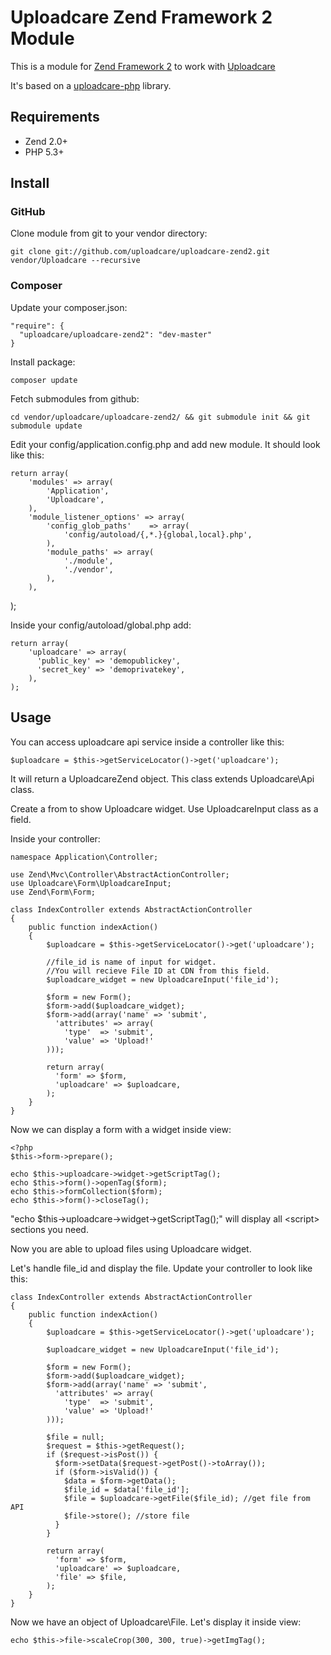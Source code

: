 # Uploadcare Zend Framework 2 Module

This is a module for [Zend Framework 2][5] to work with [Uploadcare][1]

It's based on a [uploadcare-php][4] library.

## Requirements

- Zend 2.0+
- PHP 5.3+

## Install

### GitHub

Clone module from git to your vendor directory:

    git clone git://github.com/uploadcare/uploadcare-zend2.git vendor/Uploadcare --recursive
    
### Composer

Update your composer.json:

    "require": {
      "uploadcare/uploadcare-zend2": "dev-master"
    }   

Install package:

    composer update
    
Fetch submodules from github:
    
    cd vendor/uploadcare/uploadcare-zend2/ && git submodule init && git submodule update   
    
Edit your config/application.config.php and add new module. It should look like this:
    
    return array(
        'modules' => array(
            'Application',
            'Uploadcare',
        ),
        'module_listener_options' => array(
            'config_glob_paths'    => array(
                'config/autoload/{,*.}{global,local}.php',
            ),
            'module_paths' => array(
                './module',
                './vendor',
            ),
        ),  
);
    
Inside your config/autoload/global.php add:

    return array(
        'uploadcare' => array(
          'public_key' => 'demopublickey',
          'secret_key' => 'demoprivatekey',
        ),
    );

## Usage

You can access uploadcare api service inside a controller like this:

    $uploadcare = $this->getServiceLocator()->get('uploadcare');
    
It will return a UploadcareZend object. This class extends Uploadcare\Api class.

Create a from to show Uploadcare widget. Use UploadcareInput class as a field.

Inside your controller:

    namespace Application\Controller;
    
    use Zend\Mvc\Controller\AbstractActionController;
    use Uploadcare\Form\UploadcareInput;
    use Zend\Form\Form;

    class IndexController extends AbstractActionController
    {
        public function indexAction()
        {
            $uploadcare = $this->getServiceLocator()->get('uploadcare');
            
            //file_id is name of input for widget. 
            //You will recieve File ID at CDN from this field.
            $uploadcare_widget = new UploadcareInput('file_id');
            
            $form = new Form();
            $form->add($uploadcare_widget);
            $form->add(array('name' => 'submit',
              'attributes' => array(
                'type'  => 'submit',
                'value' => 'Upload!'
            )));
            
            return array(
              'form' => $form,
              'uploadcare' => $uploadcare,
            );
        }
    }
    
Now we can display a form with a widget inside view:

    <?php
    $this->form->prepare();
    
    echo $this->uploadcare->widget->getScriptTag();
    echo $this->form()->openTag($form);
    echo $this->formCollection($form);
    echo $this->form()->closeTag();
    
    
"echo $this->uploadcare->widget->getScriptTag();" will display all &lt;script&gt; sections you need.

Now you are able to upload files using Uploadcare widget.

Let's handle file_id and display the file. Update your controller to look like this:

    class IndexController extends AbstractActionController
    {
        public function indexAction()
        {
            $uploadcare = $this->getServiceLocator()->get('uploadcare');
  
            $uploadcare_widget = new UploadcareInput('file_id');
            
            $form = new Form();
            $form->add($uploadcare_widget);
            $form->add(array('name' => 'submit',
              'attributes' => array(
                'type'  => 'submit',
                'value' => 'Upload!'
            )));
        
            $file = null;
            $request = $this->getRequest();
            if ($request->isPost()) {
              $form->setData($request->getPost()->toArray());
              if ($form->isValid()) {
                $data = $form->getData();
                $file_id = $data['file_id'];
                $file = $uploadcare->getFile($file_id); //get file from API
                $file->store(); //store file
              }
            }
            
            return array(
              'form' => $form,
              'uploadcare' => $uploadcare,
              'file' => $file,
            );
        }
    }

Now we have an object of Uploadcare\File. Let's display it inside view:

    echo $this->file->scaleCrop(300, 300, true)->getImgTag();
 
[1]: http://uploadcare.com/
[2]: https://uploadcare.com/documentation/reference/basic/cdn.html
[3]: https://github.com/uploadcare/uploadcare-wordpress/downloads
[4]: https://github.com/uploadcare/uploadcare-php
[5]: http://framework.zend.com/
